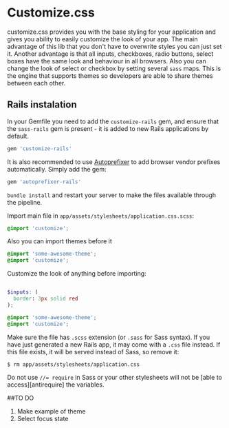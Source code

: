 # Customize.css

customize.css provides you with the base styling for your application and gives you ability to easily customize the look of your app.
The main advantage of this lib that you don't have to overwrite styles you can just set it.
Another advantage is that all inputs, checkboxes, radio buttons, select boxes have the same look and behaviour in all browsers.
Also you can change the look of select or checkbox by setting several `sass` maps.
This is the engine that supports themes so developers are able to share themes between each other.

## Rails instalation

In your Gemfile you need to add the `customize-rails` gem, and ensure that the `sass-rails` gem is present - it is added to new Rails applications by default.

```ruby
gem 'customize-rails'
```

It is also recommended to use [Autoprefixer](https://github.com/ai/autoprefixer-rails)
to add browser vendor prefixes automatically. Simply add the gem:

```ruby
gem 'autoprefixer-rails'
```

`bundle install` and restart your server to make the files available through the pipeline.

Import main file in `app/assets/stylesheets/application.css.scss`:

```scss
@import 'customize';
```

Also you can import themes before it

```scss
@import 'some-awesome-theme';
@import 'customize';
```

Customize the look of anything before importing:

```scss

$inputs: (
  border: 3px solid red
);

@import 'some-awesome-theme';
@import 'customize';
```
Make sure the file has `.scss` extension (or `.sass` for Sass syntax). If you have just generated a new Rails app,
it may come with a `.css` file instead. If this file exists, it will be served instead of Sass, so remove it:

```console
$ rm app/assets/stylesheets/application.css
```

Do not use `//= require` in Sass or your other stylesheets will not be [able to access][antirequire] the variables.

##TO DO

1. Make example of theme
2. Select focus state
